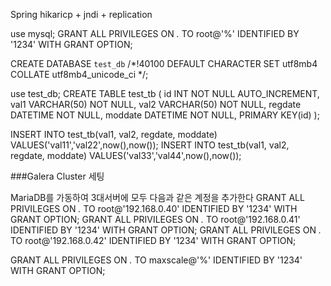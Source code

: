 Spring hikaricp + jndi + replication 


use mysql;
GRANT ALL PRIVILEGES ON *.* TO root@'%' IDENTIFIED BY '1234' WITH GRANT OPTION;



CREATE DATABASE `test_db` /*!40100 DEFAULT CHARACTER SET utf8mb4 COLLATE utf8mb4_unicode_ci */;


use test_db;
CREATE TABLE test_tb
(
	id INT NOT NULL AUTO_INCREMENT,
	val1 VARCHAR(50) NOT NULL,
	val2 VARCHAR(50) NOT NULL,
	regdate DATETIME NOT NULL,
	moddate DATETIME NOT NULL,
	PRIMARY KEY(id)
);


INSERT INTO test_tb(val1, val2, regdate, moddate) VALUES('val11','val22',now(),now());
INSERT INTO test_tb(val1, val2, regdate, moddate) VALUES('val33','val44',now(),now());


###Galera Cluster 세팅 

MariaDB를 가동하여 3대서버에 모두 다음과 같은 계정을 추가한다 
GRANT ALL PRIVILEGES ON *.* TO root@'192.168.0.40' IDENTIFIED BY '1234' WITH GRANT OPTION;
GRANT ALL PRIVILEGES ON *.* TO root@'192.168.0.41' IDENTIFIED BY '1234' WITH GRANT OPTION;
GRANT ALL PRIVILEGES ON *.* TO root@'192.168.0.42' IDENTIFIED BY '1234' WITH GRANT OPTION;


GRANT ALL PRIVILEGES ON *.* TO maxscale@'%' IDENTIFIED BY '1234' WITH GRANT OPTION;